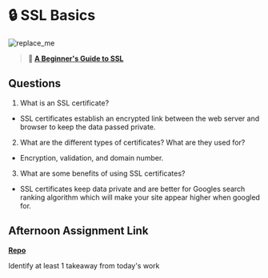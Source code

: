 # 🔒 SSL Basics

![replace_me](https://codeworks.blob.core.windows.net/public/assets/img/illustrations/placeholder.svg)

> **📖 [A Beginner's Guide to SSL](https://codeworksacademy.com/fs-student-guide/resources/wk8-9/07-SSL)**

## Questions

1. What is an SSL certificate?
 - SSL certificates establish an encrypted link between the web server and browser to keep the data passed private.
2. What are the different types of certificates? What are they used for?
 - Encryption, validation, and domain number.
3. What are some benefits of using SSL certificates?
 - SSL certificates keep data private and are better for Googles search ranking algorithm which will make your site appear higher when googled for.
## Afternoon Assignment Link

**[Repo](https://github.com/clear/<ASSIGNMENT_REPO>)**

Identify at least 1 takeaway from today's work

